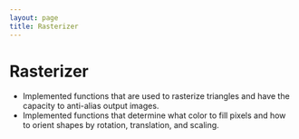 ```yaml
---
layout: page
title: Rasterizer
---
```


# Rasterizer

* Implemented functions that are used to rasterize triangles and have the capacity to
anti-alias output images.
* Implemented functions that determine what color to fill pixels and how to orient shapes by
rotation, translation, and scaling.